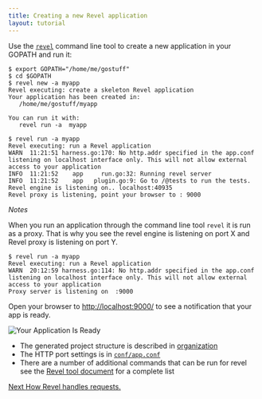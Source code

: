 ```yaml
---
title: Creating a new Revel application
layout: tutorial
---
```


Use the [`revel`](/manual/tool.html#mew) command line tool to create a new application in your GOPATH and run it:

```commandline
$ export GOPATH="/home/me/gostuff"
$ cd $GOPATH
$ revel new -a myapp
Revel executing: create a skeleton Revel application
Your application has been created in:
   /home/me/gostuff/myapp

You can run it with:
   revel run -a  myapp
```

```
$ revel run -a myapp
Revel executing: run a Revel application
WARN  11:21:51 harness.go:170: No http.addr specified in the app.conf listening on localhost interface only. This will not allow external access to your application 
INFO  11:21:52    app     run.go:32: Running revel server                      
INFO  11:21:52    app   plugin.go:9: Go to /@tests to run the tests.           
Revel engine is listening on.. localhost:40935
Revel proxy is listening, point your browser to : 9000
```

*Notes* 

When you run an application through the command line tool `revel` it is run as a proxy.
That is why you see the revel engine is listening on port X and Revel proxy is listening on 
port Y.

```commandline
$ revel run -a myapp
Revel executing: run a Revel application
WARN  20:12:59 harness.go:114: No http.addr specified in the app.conf listening on localhost interface only. This will not allow external access to your application 
Proxy server is listening on  :9000
```

Open your browser to [http://localhost:9000/](http://localhost:9000/) to see a notification that your app is ready.

![Your Application Is Ready](https://user-images.githubusercontent.com/2109178/182245142-705ba447-478c-403c-aa87-75859ea3c0df.png)

- The generated project structure is described in [organization](/manual/organization.html)
- The HTTP port settings is in [`conf/app.conf`](/manual/appconf.html#httpport)
- There are a number of additional commands that can be run for revel see the  [Revel tool document](/manual/tool.html) for a complete list 

<a href="requestflow.html" class="btn btn-sm btn-success" role="button">Next <span class="glyphicon glyphicon-chevron-right" aria-hidden="true"></span></a> [How Revel handles requests.](requestflow.html)
